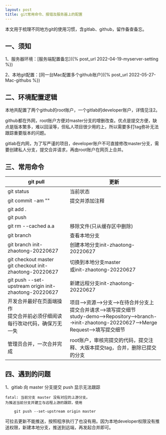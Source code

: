 ```yaml
---
layout: post
title: git常用命令、报错及服务器上的配置
---
```


本文用于梳理不同地方git的使用习惯，含gitlab、github，留作备查备忘。



## 一、须知

1、服务器环境：[服务端配置备忘]({% post_url 2022-04-19-myserver-setting %})

2、本地git配置：[同一台Mac配置多个github账户]({% post_url 2022-05-27-Mac-githubs %})

 

## 二、环境配置逻辑

本地共配置了两个github的root账户，一个gitlab的developer账户，详情见注2。

github都在外网，root账户方便对master分支的增删改查。优点是提交方便，缺点是版本繁多，难以回滚等，但私人项目很少用的上，所以需要多打tag弥补无法跟踪重要版本的问题。

gitlab在内网，为了写严谨的项目，developer账户不可直接修改master分支，需要创建私人分支，提交合并请求，再由root账户在网页上合并。



## 三、常用命令

| git pull                                                     | 更新                                                         |
| ------------------------------------------------------------ | ------------------------------------------------------------ |
| git status                                                   | 当前状态                                                     |
| git commit -am ""                                            | 提交并添加注释                                               |
| git add .                                                    |                                                              |
| git push                                                     |                                                              |
| git rm --cached a.a                                          | 移除文件(只从缓存区中删除)                                   |
| git branch                                                   | 查看本地分支                                                 |
| git branch init-zhaotong-20220627                            | 创建本地分支init-zhaotong-20220627                           |
| git checkout master<br />git checkout init-zhaotong-20220627 | 切换到本地分支master<br />或init-zhaotong-20220627           |
| git push --set-upstream origin init-zhaotong-20220627        | 新建远程分支init-zhaotong-20220627                           |
| 开发合并最好在页面端操作<br />提交合并前必须仔细阅读每行改动代码，确保万无一失 | 项目-->资源-->分支-->在待合并分支上提交合并请求-->填写提交细节<br />study-demo-->Repository-->branch-->init-zhaotong-20220627-->Merge Request-->填写提交细节 |
| 管理员合并，一次合并完成                                     | root账户，审核完提交的代码，提交注释、大版本提交tag，合并，删除已提交的分支 |



## 四、遇到的问题

1、gitlab 向 master 分支提交 push 显示无法跟踪

```git
fatal: 当前分支 master 没有对应的上游分支。
为推送当前分支并建立与远程上游的跟踪，使用

    git push --set-upstream origin master
```

可拉去更新不能推送，按照程序执行了也没有用。因为本地developer权限没有推送权限，新建本地分支，推送到远端，再发起合并即可。
